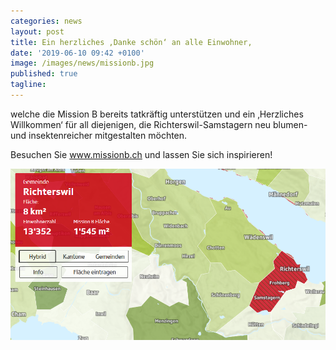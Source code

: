 ```yaml
---
categories: news
layout: post
title: Ein herzliches ‚Danke schön‘ an alle Einwohner, 
date: '2019-06-10 09:42 +0100'
image: /images/news/missionb.jpg
published: true
tagline: 
---
```


welche die Mission B bereits tatkräftig unterstützen und ein ‚Herzliches Willkommen‘ für all diejenigen, die Richterswil-Samstagern neu blumen- und insektenreicher mitgestalten möchten.  

Besuchen Sie www.missionb.ch und lassen Sie sich inspirieren!  

  
<img class="float-left mr-20" src="/images/news/missionb.jpg" /> 

